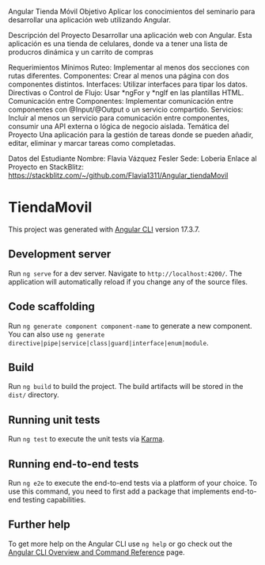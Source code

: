 Angular Tienda Móvil
Objetivo
Aplicar los conocimientos del seminario para desarrollar una aplicación web utilizando Angular.

Descripción del Proyecto
Desarrollar una aplicación web con Angular. Esta aplicación es una tienda de celulares, donde va a tener una lista de producros dinámica y un carrito de compras

Requerimientos Mínimos
Ruteo: Implementar al menos dos secciones con rutas diferentes.
Componentes: Crear al menos una página con dos componentes distintos.
Interfaces: Utilizar interfaces para tipar los datos.
Directivas o Control de Flujo: Usar *ngFor y *ngIf en las plantillas HTML.
Comunicación entre Componentes: Implementar comunicación entre componentes con @Input/@Output o un servicio compartido.
Servicios: Incluir al menos un servicio para comunicación entre componentes, consumir una API externa o lógica de negocio aislada.
Temática del Proyecto
Una aplicación para la gestión de tareas donde se pueden añadir, editar, eliminar y marcar tareas como completadas.

Datos del Estudiante
Nombre: Flavia Vázquez Fesler
Sede: Loberia
Enlace al Proyecto en StackBlitz: https://stackblitz.com/~/github.com/Flavia1311/Angular_tiendaMovil




# TiendaMovil

This project was generated with [Angular CLI](https://github.com/angular/angular-cli) version 17.3.7.

## Development server

Run `ng serve` for a dev server. Navigate to `http://localhost:4200/`. The application will automatically reload if you change any of the source files.

## Code scaffolding

Run `ng generate component component-name` to generate a new component. You can also use `ng generate directive|pipe|service|class|guard|interface|enum|module`.

## Build

Run `ng build` to build the project. The build artifacts will be stored in the `dist/` directory.

## Running unit tests

Run `ng test` to execute the unit tests via [Karma](https://karma-runner.github.io).

## Running end-to-end tests

Run `ng e2e` to execute the end-to-end tests via a platform of your choice. To use this command, you need to first add a package that implements end-to-end testing capabilities.

## Further help

To get more help on the Angular CLI use `ng help` or go check out the [Angular CLI Overview and Command Reference](https://angular.io/cli) page.
